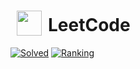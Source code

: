 <h1><sub><img src="https://w.wiki/4YnF" height="40" hspace="10"></sub>LeetCode</h1>

[![](https://img.shields.io/badge/dynamic/json?style=for-the-badge&labelColor=black&color=%23ffa116&label=Solved&query=solvedOverTotal&url=https%3A%2F%2Fleetcode-badge.vercel.app%2Fapi%2Fusers%2Fthomas-heinis&logo=leetcode&logoColor=yellow "Solved")](https://leetcode.com/thomas-heinis/)
[![](https://img.shields.io/badge/dynamic/json?style=for-the-badge&labelColor=black&color=%23ffa116&label=Ranking&query=ranking&url=https%3A%2F%2Fleetcode-badge.vercel.app%2Fapi%2Fusers%2Fthomas-heinis&logo=leetcode&logoColor=yellow "Ranking")](https://leetcode.com/thomas-heinis/)
